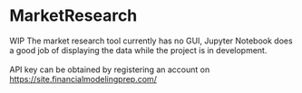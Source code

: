 # MarketResearch
WIP
The market research tool currently has no GUI, Jupyter Notebook does a good job of displaying the data while the project is in development.<br/>
<br/>
API key can be obtained by registering an account on https://site.financialmodelingprep.com/

